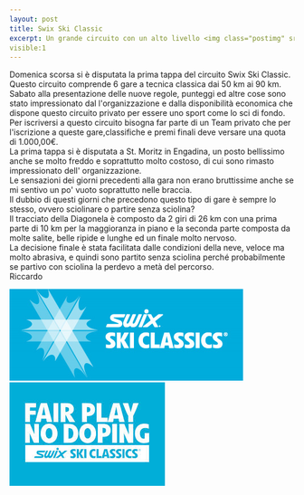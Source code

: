```yaml
---
layout: post
title: Swix Ski Classic
excerpt: Un grande circuito con un alto livello <img class="postimg" src="/images/swix.jpg">
visible:1
---
```


Domenica scorsa si è disputata la prima tappa del circuito Swix Ski Classic.<br>
Questo circuito comprende 6 gare a tecnica classica dai 50 km ai 90 km.<br>
Sabato alla presentazione delle nuove regole, punteggi ed altre cose sono stato impressionato dal l'organizzazione e dalla disponibilità economica che dispone questo circuito privato per essere uno sport come lo sci di fondo. <br>
Per iscriversi a questo circuito bisogna far parte di un Team privato che per l'iscrizione a queste gare,classifiche e premi finali deve versare una quota di 1.000,00€.<br>
La prima tappa si è disputata a St. Moritz in Engadina, un posto bellissimo anche se molto freddo e soprattutto molto costoso, di cui sono rimasto impressionato dell' organizzazione.<br>
Le sensazioni dei giorni precedenti alla gara non erano bruttissime anche se mi sentivo un po' vuoto soprattutto nelle braccia.<br>
Il dubbio di questi giorni che precedono questo tipo di gare è sempre lo stesso, ovvero sciolinare o partire senza sciolina?<br>
Il tracciato della Diagonela è composto da 2 giri di 26 km con una prima parte di 10 km per la maggioranza in piano e la seconda parte composta da molte salite, belle ripide e lunghe ed un finale molto nervoso.<br>
La decisione finale è stata facilitata dalle condizioni della neve, veloce ma molto abrasiva, e quindi sono partito senza sciolina perché probabilmente se partivo con sciolina la perdevo a metà del percorso.<br>
Riccardo 




<a href="/images/swix.jpg"><img class="postimg" src="/images/swix.jpg"></a>
<a href="/images/nodoping.jpe"><img class="postimg" src="/images/nodoping.jpe"></a>

